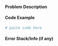 <!-- markdownlint-disable first-header-h1 no-multiple-blanks first-line-h1 required-headers -->
#### Problem Description



#### Code Example

````r
# paste code here
````

#### Error Stack/Info (if any)

